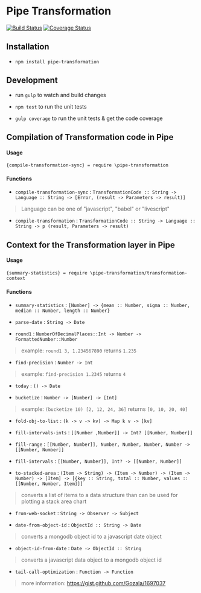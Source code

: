 Pipe Transformation
=================================

[![Build Status](https://travis-ci.org/Pipend/pipe-transformation.svg?branch=master)](https://travis-ci.org/Pipend/pipe-transformation)
[![Coverage Status](https://coveralls.io/repos/Pipend/pipe-transformation/badge.svg?branch=master&service=github)](https://coveralls.io/github/Pipend/pipe-transformation?branch=master)

## Installation
* `npm install pipe-transformation`

## Development
* run `gulp` to watch and build changes

* `npm test` to run the unit tests

* `gulp coverage` to run the unit tests & get the code coverage

## Compilation of Transformation code in Pipe

#### Usage
```
{compile-transformation-sync} = require \pipe-transformation
```

#### Functions
* `compile-transformation-sync` : `TransformationCode :: String -> Language :: String -> [Error, (result -> Parameters -> result)]`
> Language can be one of "javascript", "babel" or "livescript"

* `compile-transformation` : `TransformationCode :: String -> Language :: String -> p (result, Parameters -> result)`

## Context for the Transformation layer in Pipe

#### Usage
```
{summary-statistics} = require \pipe-transformation/transformation-context
```

#### Functions
* `summary-statistics` : `[Number] -> {mean :: Number, sigma :: Number, median :: Number, length :: Number}`
 
* `parse-date` : `String -> Date`
 
* `round1` : `NumberOfDecimalPlaces::Int -> Number -> FormattedNumber::Number`
> example: `round1 3, 1.234567890` returns `1.235`

* `find-precision` : `Number -> Int`
> example: `find-precision 1.2345` returns `4`

* `today` : `() -> Date`

* `bucketize` : `Number -> [Number] -> [Int]`
> example: `(bucketize 10) [2, 12, 24, 36]` returns `[0, 10, 20, 40]`

* `fold-obj-to-list` : `(k -> v -> kv) -> Map k v -> [kv]`

* `fill-intervals-ints` : `[[Number ,Number]] -> Int? [[Number, Number]]`

* `fill-range` : `[[Number, Number]], Number, Number, Number, Number -> [[Number, Number]]`

* `fill-intervals` : `[[Number, Number]], Int? -> [[Number, Number]]`

* `to-stacked-area` : `(Item -> String) -> (Item -> Number) -> (Item -> Number) -> [Item] -> [{key :: String, total :: Number, values :: [[Number, Number, Item]]]`
> converts a list of items to a data structure than can be used for plotting a stack area chart

* `from-web-socket` : `String -> Observer -> Subject`

* `date-from-object-id` : `ObjectId :: String -> Date`
> converts a mongodb object id to a javascript date object

* `object-id-from-date` : `Date -> ObjectId :: String`
> converts a javascript data object to a mongodb object id

* `tail-call-optimization` : `Function -> Function`
> more information: https://gist.github.com/Gozala/1697037

